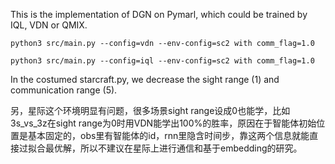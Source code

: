 This is the implementation of DGN on Pymarl, which could be trained by IQL, VDN or QMIX.

```
python3 src/main.py --config=vdn --env-config=sc2 with comm_flag=1.0
```

```
python3 src/main.py --config=iql --env-config=sc2 with comm_flag=1.0
```

In the costumed starcraft.py, we decrease the sight range (1) and communication range (5).


另，星际这个环境明显有问题，很多场景sight range设成0也能学，比如3s_vs_3z在sight range为0时用VDN能学出100%的胜率，原因在于智能体初始位置是基本固定的，obs里有智能体的id，rnn里隐含时间步，靠这两个信息就能直接过拟合最优解，所以不建议在星际上进行通信和基于embedding的研究。
